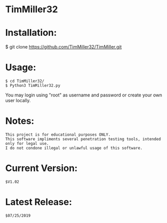 # TimMiller32
# Installation:

$ git clone https://github.com/TimMiller32/TimMiller.git


# Usage:
    $ cd TimMiller32/
    $ Python3 TimMiller32.py
    
You may login using "root" as username and password or create your own user locally.



# Notes:
	This project is for educational purposes ONLY. 
	This software impliments several penetration testing tools, intended only for legal use. 
	I do not condone illegal or unlawful usage of this software.


# Current Version:
	$V1.02
# Latest Release:
	$07/25/2019

